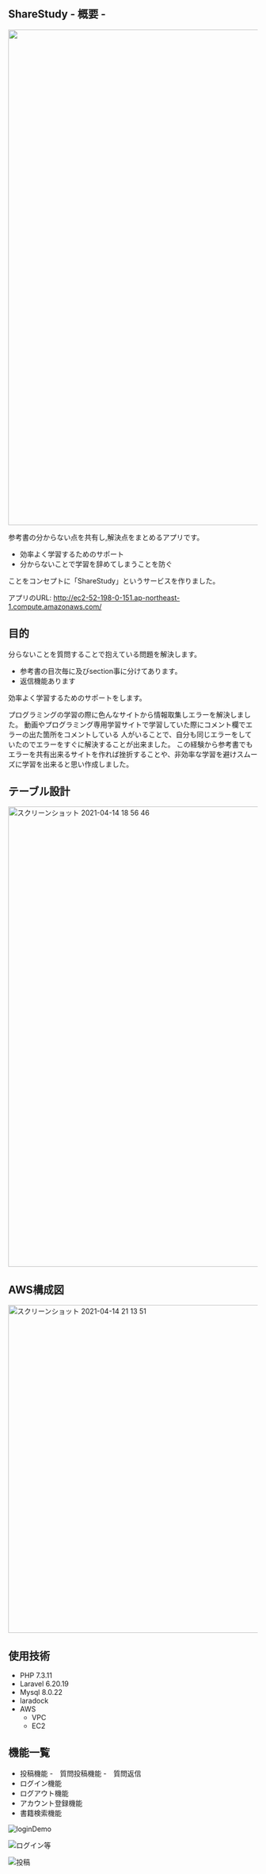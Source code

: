 ##  ShareStudy - 概要 -


<img width="700" height="1000" src="https://user-images.githubusercontent.com/40953175/114412255-e3691f00-9be7-11eb-88dd-f4a9e332d516.png">



参考書の分からない点を共有し,解決点をまとめるアプリです。



- 効率よく学習するためのサポート
- 分からないことで学習を辞めてしまうことを防ぐ

ことをコンセプトに「ShareStudy」というサービスを作りました。

アプリのURL: http://ec2-52-198-0-151.ap-northeast-1.compute.amazonaws.com/

## 目的


分らないことを質問することで抱えている問題を解決します。

 - 参考書の目次毎に及びsection事に分けてあります。
 - 返信機能あります


効率よく学習するためのサポートをします。


プログラミングの学習の際に色んなサイトから情報取集しエラーを解決しました。
動画やプログラミング専用学習サイトで学習していた際にコメント欄でエラーの出た箇所をコメントしている
人がいることで、自分も同じエラーをしていたのでエラーをすぐに解決することが出来ました。
この経験から参考書でもエラーを共有出来るサイトを作れば挫折することや、非効率な学習を避けスムーズに学習を出来ると思い作成しました。



## テーブル設計

 <img width="929" alt="スクリーンショット 2021-04-14 18 56 46" src="https://user-images.githubusercontent.com/40953175/114692522-a883fa00-9d53-11eb-8a6d-258cc240294e.png">
 
 ## AWS構成図
 
 <img width="662" alt="スクリーンショット 2021-04-14 21 13 51" src="https://user-images.githubusercontent.com/40953175/114708492-5ef0da80-9d66-11eb-95c9-347aacb81877.png">


## 使用技術

- PHP 7.3.11 
- Laravel 6.20.19
- Mysql 8.0.22
- laradock
- AWS
  - VPC
  - EC2

## 機能一覧
- 投稿機能
 -　質問投稿機能
 -　質問返信
- ログイン機能
- ログアウト機能
- アカウント登録機能
- 書籍検索機能

![loginDemo](https://user-images.githubusercontent.com/40953175/114805728-77044080-9dde-11eb-9fb5-245ca28ec8c7.gif)

![ログイン等](https://user-images.githubusercontent.com/40953175/114813309-d2d5c600-9dec-11eb-9176-3ee90dc96729.gif)


![投稿](https://user-images.githubusercontent.com/40953175/114813145-6ce93e80-9dec-11eb-9ef5-c6639c752c5f.gif)
